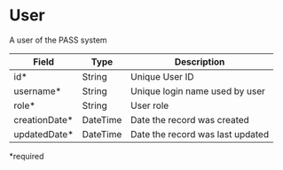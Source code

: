 # User

A user of the PASS system

| Field  		| Type  		| Description |
| ------------- | ------------- | ------------- |
| id* | String | Unique User ID |
| username* | String | Unique login name used by user |
| role* | String | User role |
| creationDate* | DateTime | Date the record was created |
| updatedDate* | DateTime | Date the record was last updated |

*required
